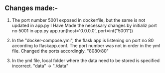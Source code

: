 ## Changes made:-

1) The port number 5001 exposed in dockerfile, but the same is not updated in app.py 
   I Have Made the necessary changes by initializ port no 5001 in app.py
   app.run(host='0.0.0.0', port=int("5001"))

2) In the "docker-compose.yml", the flask app is listening on port no 80 according to flaskapp.conf.  The port number was not in order in the yml file. Changed the ports accordingly.
    "8080:80"
    
3) In the yml file, local folder where the data need to be stored is specified incorrect.
   "data" -> "./data"
   

